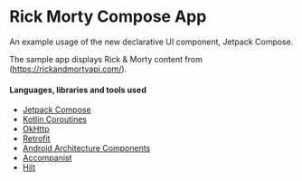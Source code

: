 # Rick Morty Compose App

An example usage of the new declarative UI component, Jetpack Compose. 

The sample app displays Rick & Morty content from (https://rickandmortyapi.com/). 

#### Languages, libraries and tools used
* [Jetpack Compose](https://developer.android.com/jetpack/compose)
* [Kotlin Coroutines](https://kotlinlang.org/docs/reference/coroutines-overview.html)
* [OkHttp](https://square.github.io/okhttp/)
* [Retrofit](https://square.github.io/retrofit/)
* [Android Architecture Components](https://developer.android.com/topic/libraries/architecture/index.html)
* [Accompanist](https://github.com/chrisbanes/accompanist)
* [Hilt](https://developer.android.com/training/dependency-injection/hilt-android)
